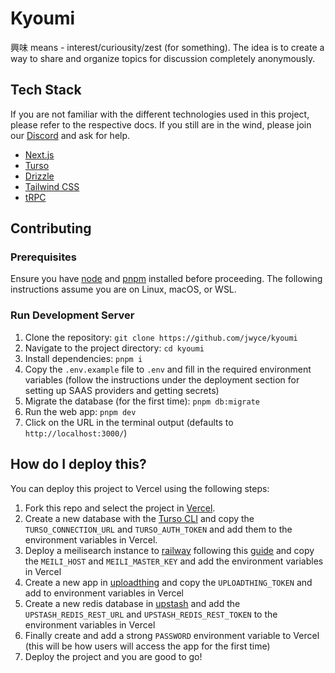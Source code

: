 # Kyoumi

興味 means - interest/curiousity/zest (for something). The idea is to create a way to share and organize topics for discussion completely anonymously.

## Tech Stack

If you are not familiar with the different technologies used in this project, please refer to the respective docs. If you still are in the wind, please join our [Discord](https://t3.gg/discord) and ask for help.

- [Next.js](https://nextjs.org)
- [Turso](https://turso.tech/)
- [Drizzle](https://orm.drizzle.team)
- [Tailwind CSS](https://tailwindcss.com)
- [tRPC](https://trpc.io)

## Contributing

### Prerequisites

Ensure you have [node](https://nodejs.org/en) and [pnpm](https://pnpm.io/) installed before
proceeding. The following instructions assume you are on Linux, macOS, or WSL.

### Run Development Server

1. Clone the repository: `git clone https://github.com/jwyce/kyoumi`
2. Navigate to the project directory: `cd kyoumi`
3. Install dependencies: `pnpm i`
4. Copy the `.env.example` file to `.env` and fill in the required environment variables (follow the instructions under the deployment section for setting up SAAS providers and getting secrets)
5. Migrate the database (for the first time): `pnpm db:migrate`
6. Run the web app: `pnpm dev`
7. Click on the URL in the terminal output (defaults to `http://localhost:3000/`)

## How do I deploy this?

You can deploy this project to Vercel using the following steps:

1. Fork this repo and select the project in [Vercel](https://vercel.com/new).
2. Create a new database with the [Turso CLI](https://docs.turso.tech/quickstart) and copy the `TURSO_CONNECTION_URL` and `TURSO_AUTH_TOKEN` and add them to the environment variables in Vercel.
3. Deploy a meilisearch instance to [railway](https://railway.com/) following this [guide](https://www.meilisearch.com/docs/guides/deployment/railway#introduction) and copy the `MEILI_HOST` and `MEILI_MASTER_KEY` and add the environment variables in Vercel
4. Create a new app in [uploadthing](https://uploadthing.com/) and copy the `UPLOADTHING_TOKEN` and add to environment variables in Vercel
5. Create a new redis database in [upstash](https://upstash.com/) and add the `UPSTASH_REDIS_REST_URL` and `UPSTASH_REDIS_REST_TOKEN` to the environment variables in Vercel
6. Finally create and add a strong `PASSWORD` environment variable to Vercel (this will be how users will access the app for the first time)
7. Deploy the project and you are good to go!
